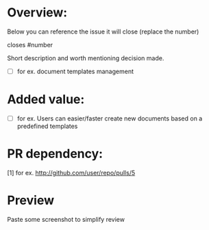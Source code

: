 # Overview:
Below you can reference the issue it will close (replace the number)

closes #number

Short description and worth mentioning decision made.

- [ ] for ex. document templates management

# Added value:
- [ ] for ex. Users can easier/faster create new documents based on a predefined templates

# PR dependency:
[1] for ex. http://github.com/user/repo/pulls/5

# Preview
Paste some screenshot to simplify review
